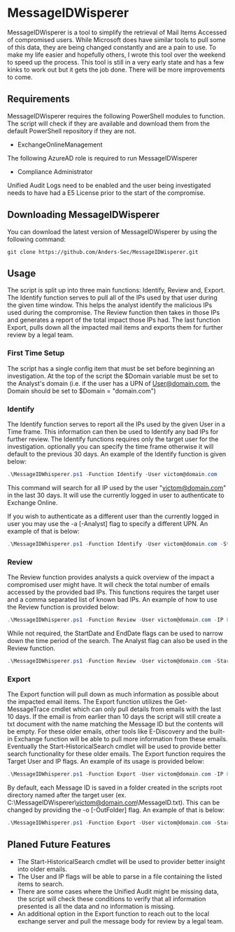 # MessageIDWisperer
MessageIDWisperer is a tool to simplify the retrieval of Mail Items Accessed of compromised users. While Microsoft does have similar tools to pull some of this data, they are being changed constantly and are a pain to use. To make my life easier and hopefully others, I wrote this tool over the weekend to speed up the process. This tool is still in a very early state and has a few kinks to work out but it gets the job done. There will be more improvements to come.

## Requirements
MessageIDWisperer requires the following PowerShell modules to function. The script will check if they are available and download them from the default PowerShell repository if they are not.
* ExchangeOnlineManagement

The following AzureAD role is required to run MessageIDWisperer
* Compliance Administrator

Unified Audit Logs need to be enabled and the user being investigated needs to have had a E5 License prior to the start of the compromise.

## Downloading MessageIDWisperer
You can download the latest version of MessageIDWisperer by using the following command:
```
git clone https://github.com/Anders-Sec/MessageIDWisperer.git
```

## Usage
The script is split up into three main functions: Identify, Review and, Export. The Identify function serves to pull all of the IPs used by that user during the given time window. This helps the analyst identify the malicious IPs used during the compromise. The Review function then takes in those IPs and generates a report of the total impact those IPs had. The last function Export, pulls down all the impacted mail items and exports them for further review by a legal team.

### First Time Setup
The script has a single config item that must be set before beginning an investigation. At the top of the script the $Domain variable must be set to the Analyst's domain (i.e. if the user has a UPN of User@domain.com, the Domain should be set to $Domain = "domain.com")

### Identify
The Identify function serves to report all the IPs used by the given User in a Time frame. This information can then be used to Identify any bad IPs for further review. The Identify functions requires only the target user for the investigation. optionally you can specify the time frame otherwise it will default to the previous 30 days. An example of the Identify function is given below:
```powershell
.\MessageIDWhisperer.ps1 -Function Identify -User victom@domain.com
```
This command will search for all IP used by the user "victom@domain.com" in the last 30 days. It will use the currently logged in user to authenticate to Exchange Online.

If you wish to authenticate as a different user than the currently logged in user you may use the -a [-Analyst] flag to specify a different UPN. An example of that is below:
```powershell
.\MessageIDWhisperer.ps1 -Function Identify -User victom@domain.com -StartDate 3/1/24 -EndDate 3/8/24 -Analyst analyst@domain.com
```

### Review
The Review function provides analysts a quick overview of the impact a compromised user might have. It will check the total number of emails accessed by the provided bad IPs. This functions requires the target user and a comma separated list of known bad IPs. An example of how to use the Review function is provided below:
```powershell
.\MessageIDWhisperer.ps1 -Function Review -User victom@domain.com -IP 8.8.8.8
```

While not required, the StartDate and EndDate flags can be used to narrow down the time period of the search. The Analyst flag can also be used in the Review function.
```powershell
.\MessageIDWhisperer.ps1 -Function Review -User victom@domain.com -StartDate 3/1/24 -EndDate 3/8/24 -Analyst analyst@domain.com -IP 8.8.8.8,1.1.1.1
```

### Export
The Export function will pull down as much information as possible about the impacted email items. The Export function utilizes the Get-MessageTrace cmdlet which can only pull details from emails with the last 10 days. If the email is from earlier than 10 days the script will still create a txt document with the name matching the Message ID but the contents will be empty. For these older emails, other tools like E-Discovery and the built-in Exchange function will be able to pull more information from these emails. Eventually the Start-HistoricalSearch cmdlet will be used to provide better search functionality for these older emails. The Export function requires the Target User and IP flags. An example of its usage is provided below:
```powershell
.\MessageIDWhisperer.ps1 -Function Export -User victom@domain.com -IP 8.8.8.8
```
By default, each Message ID is saved in a folder created in the scripts root directory named after the target user (ex. C:\MessageIDWisperer\victom@domain.com\MessageID.txt). This can be changed by providing the -o [-OutFolder] flag. An example of that is below:
```powershell
.\MessageIDWhisperer.ps1 -Function Export -User victom@domain.com -StartDate 3/1/24 -EndDate 3/8/24 -Analyst analyst@domain.com -IP 8.8.8.8 -OutFolder 'C:\Forensics\Case123\'
```


## Planed Future Features
* The Start-HistoricalSearch cmdlet will be used to provider better insight into older emails.
* The User and IP flags  will be able to parse in a file containing the listed items to search.
* There are some cases where the Unified Audit might be missing data, the script will check these conditions to verify that all information presented is all the data and no information is missing.
* An additional option in the Export function to reach out to the local exchange server and pull the message body for review by a legal team.
